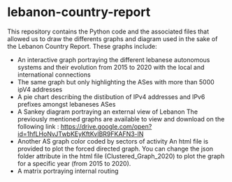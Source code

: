 # lebanon-country-report
This repository contains the Python code and the associated files that allowed us to draw the differents graphs and diagram used in the sake of the Lebanon Country Report.
These graphs include:
  - An interactive graph portraying the different lebanese autonomous systems and their evolution from 2015 to 2020 with the local and         international connections
  - The same graph but only highlighting the ASes with more than 5000 ipV4 addresses
  - A pie chart describing the distibution of IPv4 addresses and IPv6 prefixes amongst lebaneses ASes
  - A Sankey diagram portraying an external view of Lebanon
The previously mentioned graphs are available to view and download on the following link :
https://drive.google.com/open?id=1hfLHoNvJTwbKEyKftKvIBR9FKAFN3-lN
  - Another AS graph color coded by sectors of activity
An html file is provided to plot the forced directed graph. You can change the json folder attribute in the html file  (Clustered_Graph_2020) to plot the graph for a specific year (from 2015 to 2020). 
  - A matrix portraying internal routing
 

 
